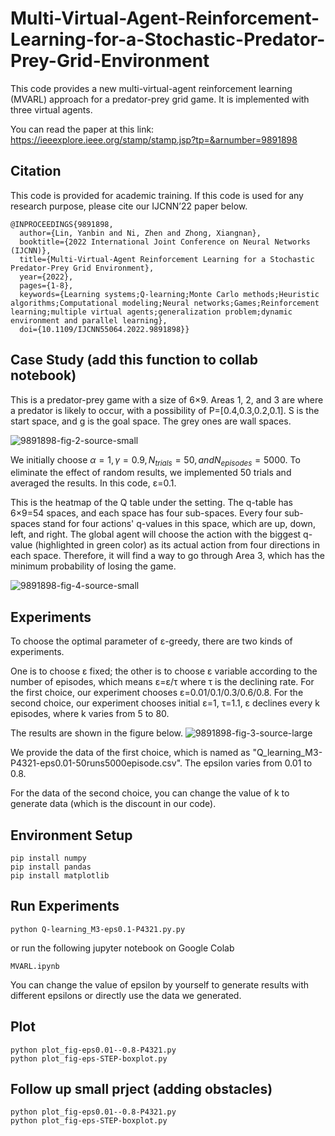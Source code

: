 # Multi-Virtual-Agent-Reinforcement-Learning-for-a-Stochastic-Predator-Prey-Grid-Environment

This code provides a new multi-virtual-agent reinforcement learning (MVARL) approach for a predator-prey grid game. It is implemented with three virtual agents.

You can read the paper at this link: https://ieeexplore.ieee.org/stamp/stamp.jsp?tp=&arnumber=9891898

## **Citation**
This code is provided for academic training.
If this code is used for any research purpose, please cite our IJCNN’22 paper below.
```
@INPROCEEDINGS{9891898,
  author={Lin, Yanbin and Ni, Zhen and Zhong, Xiangnan},
  booktitle={2022 International Joint Conference on Neural Networks (IJCNN)}, 
  title={Multi-Virtual-Agent Reinforcement Learning for a Stochastic Predator-Prey Grid Environment}, 
  year={2022},
  pages={1-8},
  keywords={Learning systems;Q-learning;Monte Carlo methods;Heuristic algorithms;Computational modeling;Neural networks;Games;Reinforcement learning;multiple virtual agents;generalization problem;dynamic environment and parallel learning},
  doi={10.1109/IJCNN55064.2022.9891898}}
```
## Case Study (add this function to collab notebook)
This is a predator-prey game with a size of 6×9. Areas 1, 2, and 3 are where a predator is likely to occur, with a possibility of P=[0.4,0.3,0.2,0.1]. S is the start space, and g is the goal space. The grey ones are wall spaces.

![9891898-fig-2-source-small](https://github.com/user-attachments/assets/ade13d04-b17e-429e-8413-4d750d09401f)

We initially choose $α=1,γ= 0.9, N_{trials}=50, and N_{episodes}=5000$. To eliminate the effect of random results, we implemented 50 trials and averaged the results. In this code, ε=0.1. 

This is the heatmap of the Q table under the setting. The q-table has 6×9=54 spaces, and each space has four sub-spaces. Every four sub-spaces stand for four actions' q-values in this space, which are up, down, left, and right. The global agent will choose the action with the biggest q-value (highlighted in green color) as its actual action from four directions in each space. Therefore, it will find a way to go through Area 3, which has the minimum probability of losing the game.

![9891898-fig-4-source-small](https://github.com/user-attachments/assets/ee1d472c-68b0-4f02-bec1-7e14db4d2c5a)

## **Experiments**
To choose the optimal parameter of ε-greedy, there are two kinds of experiments. 

One is to choose ε fixed; the other is to choose ε variable according to the number of episodes, which means ε=ε/τ where τ is the declining rate. For the first choice, our experiment chooses ε=0.01/0.1/0.3/0.6/0.8. For the second choice, our experiment chooses initial ε=1, τ=1.1, ε declines every k episodes, where k varies from 5 to 80.

The results are shown in the figure below.
![9891898-fig-3-source-large](https://github.com/user-attachments/assets/7231d691-c735-4968-8973-6bdb7a2596c3)

We provide the data of the first choice, which is named as "Q_learning_M3-P4321-eps0.01-50runs5000episode.csv". The epsilon varies from 0.01 to 0.8. 

For the data of the second choice, you can change the value of k to generate data (which is the discount in our code).

## **Environment Setup**
```
pip install numpy
pip install pandas
pip install matplotlib
```
## **Run Experiments**
```
python Q-learning_M3-eps0.1-P4321.py.py
```
or run the following jupyter notebook on Google Colab
```
MVARL.ipynb
```
You can change the value of epsilon by yourself to generate results with different epsilons or directly use the data we generated.

## **Plot**
```
python plot_fig-eps0.01--0.8-P4321.py
python plot_fig-eps-STEP-boxplot.py
```

## **Follow up small prject (adding obstacles)**
```
python plot_fig-eps0.01--0.8-P4321.py
python plot_fig-eps-STEP-boxplot.py
```




